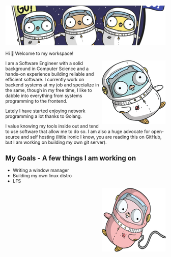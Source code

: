![](./attachments/gopher-space-community.png)

Hi 👋 Welcome to my workspace!

<img align="right" src="./attachments/gopher-1.png" width="200 " height="200" />

I am a Software Engineer with a solid background in Computer Science and a hands-on experience building reliable and efficient software.
I currently work on backend systems at my job and specialize in the same, though in my free time, I like to dabble into everything from systems programming to the frontend.

Lately I have started enjoying network programming a lot thanks to Golang.

I value knowing my tools inside out and tend to use software that allow me to do so. I am also a huge advocate for open-source and self hosting (little ironic I know, you are reading this on GitHub, but I am working on building my own git server).

## My Goals - A few things I am working on
- Writing a window manager
- Building my own linux distro
- LFS

<img align="right" src="./attachments/gopher-4.png" width="200 " height="200" />
